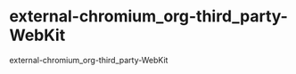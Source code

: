 external-chromium_org-third_party-WebKit
========================================

external-chromium_org-third_party-WebKit
